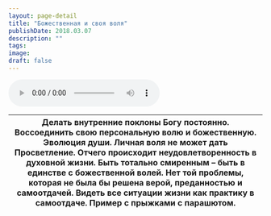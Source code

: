 ```yaml
---
layout: page-detail
title: "Божественная и своя воля"
publishDate: 2018.03.07
description: ""
tags:
image:
draft: false
---
```


<audio title="2018.03.07 - Божественная и своя воля.mp3" src="/upload/iblock/a4b/a4bde4369810bc392436ca4356c294f1.mp3" controls=""></audio>

| Делать внутренние поклоны Богу постоянно. Воссоединить свою персональную волю и божественную. Эволюция души. Личная воля не может дать Просветление. Отчего происходит неудовлетворенность в духовной жизни. Быть тотально смиренным – быть в единстве с божественной волей. Нет той проблемы, которая не была бы решена верой, преданностью и самоотдачей. Видеть все ситуации жизни как практику в самоотдаче. Пример с прыжками с парашютом. |
| ----------------------------------------------------------------------------------------------------------------------------------------------------------------------------------------------------------------------------------------------------------------------------------------------------------------------------------------------------------------------------------------------------------------------------------------------- |

  

